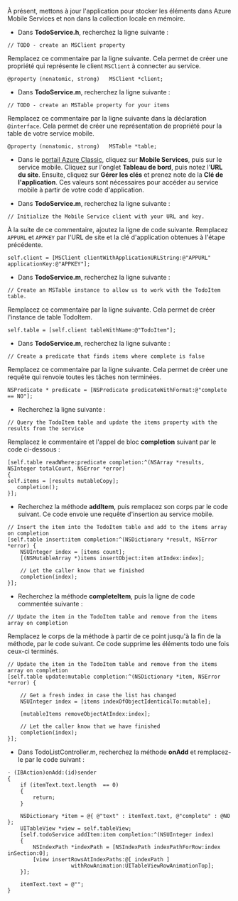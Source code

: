 
À présent, mettons à jour l'application pour stocker les éléments dans Azure Mobile Services et non dans la collection locale en mémoire.

* Dans **TodoService.h**, recherchez la ligne suivante :

```
// TODO - create an MSClient property
```

Remplacez ce commentaire par la ligne suivante. Cela permet de créer une propriété qui représente le client `MSClient` à connecter au service.

```
@property (nonatomic, strong)   MSClient *client;
```


* Dans **TodoService.m**, recherchez la ligne suivante :

```
// TODO - create an MSTable property for your items
```

Remplacez ce commentaire par la ligne suivante dans la déclaration `@interface`. Cela permet de créer une représentation de propriété pour la table de votre service mobile.

```
@property (nonatomic, strong)   MSTable *table;
```


* Dans le [portail Azure Classic](https://manage.windowsazure.com/), cliquez sur **Mobile Services**, puis sur le service mobile. Cliquez sur l'onglet **Tableau de bord**, puis notez l'**URL du site**. Ensuite, cliquez sur **Gérer les clés** et prenez note de la **Clé de l'application**. Ces valeurs sont nécessaires pour accéder au service mobile à partir de votre code d'application.


* Dans **TodoService.m**, recherchez la ligne suivante :

```
// Initialize the Mobile Service client with your URL and key.
```

À la suite de ce commentaire, ajoutez la ligne de code suivante. Remplacez `APPURL` et `APPKEY` par l'URL de site et la clé d'application obtenues à l'étape précédente.

```
self.client = [MSClient clientWithApplicationURLString:@"APPURL" applicationKey:@"APPKEY"];
```


* Dans **TodoService.m**, recherchez la ligne suivante :

```
// Create an MSTable instance to allow us to work with the TodoItem table.
```

Remplacez ce commentaire par la ligne suivante. Cela permet de créer l'instance de table TodoItem.

```
self.table = [self.client tableWithName:@"TodoItem"];
```


* Dans **TodoService.m**, recherchez la ligne suivante :

```
// Create a predicate that finds items where complete is false
```

Remplacez ce commentaire par la ligne suivante. Cela permet de créer une requête qui renvoie toutes les tâches non terminées.

```
NSPredicate * predicate = [NSPredicate predicateWithFormat:@"complete == NO"];
```


* Recherchez la ligne suivante :

```
// Query the TodoItem table and update the items property with the results from the service
```

Remplacez le commentaire et l'appel de bloc **completion** suivant par le code ci-dessous :

```
[self.table readWhere:predicate completion:^(NSArray *results, NSInteger totalCount, NSError *error)
{
self.items = [results mutableCopy];
   completion();
}];
```


* Recherchez la méthode **addItem**, puis remplacez son corps par le code suivant. Ce code envoie une requête d'insertion au service mobile.

```
// Insert the item into the TodoItem table and add to the items array on completion
[self.table insert:item completion:^(NSDictionary *result, NSError *error) {
    NSUInteger index = [items count];
    [(NSMutableArray *)items insertObject:item atIndex:index];

    // Let the caller know that we finished
    completion(index);
}];
```


* Recherchez la méthode **completeItem**, puis la ligne de code commentée suivante :

```
// Update the item in the TodoItem table and remove from the items array on completion
```

Remplacez le corps de la méthode à partir de ce point jusqu'à la fin de la méthode, par le code suivant. Ce code supprime les éléments todo une fois ceux-ci terminés.

```
// Update the item in the TodoItem table and remove from the items array on completion
[self.table update:mutable completion:^(NSDictionary *item, NSError *error) {

    // Get a fresh index in case the list has changed
    NSUInteger index = [items indexOfObjectIdenticalTo:mutable];

    [mutableItems removeObjectAtIndex:index];

    // Let the caller know that we have finished
    completion(index);
}];
```


* Dans TodoListController.m, recherchez la méthode **onAdd** et remplacez-le par le code suivant :

```
- (IBAction)onAdd:(id)sender
{
    if (itemText.text.length  == 0)
    {
        return;
    }

    NSDictionary *item = @{ @"text" : itemText.text, @"complete" : @NO };
    UITableView *view = self.tableView;
    [self.todoService addItem:item completion:^(NSUInteger index)
    {
        NSIndexPath *indexPath = [NSIndexPath indexPathForRow:index inSection:0];
        [view insertRowsAtIndexPaths:@[ indexPath ]
                    withRowAnimation:UITableViewRowAnimationTop];
    }];

    itemText.text = @"";
}
```

<!---HONumber=AcomDC_1203_2015-->